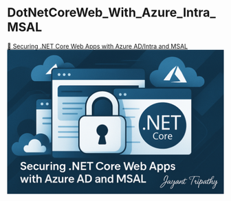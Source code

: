 # DotNetCoreWeb_With_Azure_Intra_MSAL
<a href ="https://jayanttripathy.com/securing-net-core-web-apps-with-azure-ad-intra-and-msal/" target="_blank">🔐 Securing .NET Core Web Apps with Azure AD/Intra and MSAL</a>
<img src="https://github.com/JayantTripathy/DotNetCoreWeb_With_Azure_Intra_MSAL/blob/master/Securing%20.NET%20Core%20Web%20Apps%20with%20Azure%20ADIntra%20and%20MSAL.png"/>
